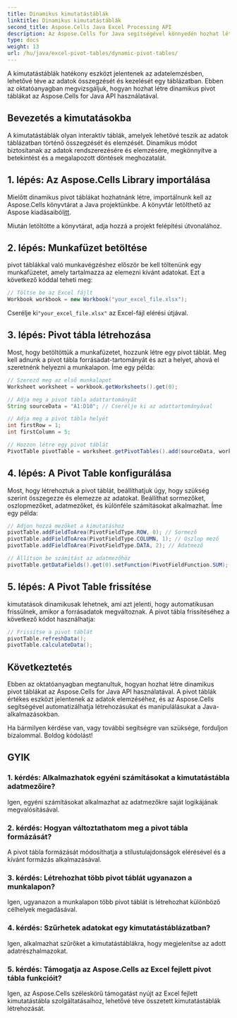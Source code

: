 ```yaml
---
title: Dinamikus kimutatástáblák
linktitle: Dinamikus kimutatástáblák
second_title: Aspose.Cells Java Excel Processing API
description: Az Aspose.Cells for Java segítségével könnyedén hozhat létre dinamikus pivot táblákat. Egyszerűen elemezheti és összegezheti az adatokat. Növelje adatelemzési képességeit.
type: docs
weight: 13
url: /hu/java/excel-pivot-tables/dynamic-pivot-tables/
---
```


A kimutatástáblák hatékony eszközt jelentenek az adatelemzésben, lehetővé téve az adatok összegzését és kezelését egy táblázatban. Ebben az oktatóanyagban megvizsgáljuk, hogyan hozhat létre dinamikus pivot táblákat az Aspose.Cells for Java API használatával.

## Bevezetés a kimutatásokba

A kimutatástáblák olyan interaktív táblák, amelyek lehetővé teszik az adatok táblázatban történő összegzését és elemzését. Dinamikus módot biztosítanak az adatok rendszerezésére és elemzésére, megkönnyítve a betekintést és a megalapozott döntések meghozatalát.

## 1. lépés: Az Aspose.Cells Library importálása

 Mielőtt dinamikus pivot táblákat hozhatnánk létre, importálnunk kell az Aspose.Cells könyvtárat a Java projektünkbe. A könyvtár letölthető az Aspose kiadásaiból[itt](https://releases.aspose.com/cells/java/).

Miután letöltötte a könyvtárat, adja hozzá a projekt felépítési útvonalához.

## 2. lépés: Munkafüzet betöltése

pivot táblákkal való munkavégzéshez először be kell töltenünk egy munkafüzetet, amely tartalmazza az elemezni kívánt adatokat. Ezt a következő kóddal teheti meg:

```java
// Töltse be az Excel fájlt
Workbook workbook = new Workbook("your_excel_file.xlsx");
```

 Cserélje ki`"your_excel_file.xlsx"` az Excel-fájl elérési útjával.

## 3. lépés: Pivot tábla létrehozása

Most, hogy betöltöttük a munkafüzetet, hozzunk létre egy pivot táblát. Meg kell adnunk a pivot tábla forrásadat-tartományát és azt a helyet, ahová el szeretnénk helyezni a munkalapon. Íme egy példa:

```java
// Szerezd meg az első munkalapot
Worksheet worksheet = workbook.getWorksheets().get(0);

// Adja meg a pivot tábla adattartományát
String sourceData = "A1:D10"; // Cserélje ki az adattartományával

// Adja meg a pivot tábla helyét
int firstRow = 1;
int firstColumn = 5;

// Hozzon létre egy pivot táblát
PivotTable pivotTable = worksheet.getPivotTables().add(sourceData, worksheet.getCells().get(firstRow, firstColumn), "PivotTable1");
```

## 4. lépés: A Pivot Table konfigurálása

Most, hogy létrehoztuk a pivot táblát, beállíthatjuk úgy, hogy szükség szerint összegezze és elemezze az adatokat. Beállíthat sormezőket, oszlopmezőket, adatmezőket, és különféle számításokat alkalmazhat. Íme egy példa:

```java
// Adjon hozzá mezőket a kimutatáshoz
pivotTable.addFieldToArea(PivotFieldType.ROW, 0); // Sormező
pivotTable.addFieldToArea(PivotFieldType.COLUMN, 1); // Oszlop mező
pivotTable.addFieldToArea(PivotFieldType.DATA, 2); // Adatmező

// Állítson be számítást az adatmezőhöz
pivotTable.getDataFields().get(0).setFunction(PivotFieldFunction.SUM);
```

## 5. lépés: A Pivot Table frissítése

kimutatások dinamikusak lehetnek, ami azt jelenti, hogy automatikusan frissülnek, amikor a forrásadatok megváltoznak. A pivot tábla frissítéséhez a következő kódot használhatja:

```java
// Frissítse a pivot táblát
pivotTable.refreshData();
pivotTable.calculateData();
```

## Következtetés

Ebben az oktatóanyagban megtanultuk, hogyan hozhat létre dinamikus pivot táblákat az Aspose.Cells for Java API használatával. A pivot táblák értékes eszközt jelentenek az adatok elemzéséhez, és az Aspose.Cells segítségével automatizálhatja létrehozásukat és manipulálásukat a Java-alkalmazásokban.

Ha bármilyen kérdése van, vagy további segítségre van szüksége, forduljon bizalommal. Boldog kódolást!

## GYIK

### 1. kérdés: Alkalmazhatok egyéni számításokat a kimutatástábla adatmezőire?

Igen, egyéni számításokat alkalmazhat az adatmezőkre saját logikájának megvalósításával.

### 2. kérdés: Hogyan változtathatom meg a pivot tábla formázását?

A pivot tábla formázását módosíthatja a stílustulajdonságok elérésével és a kívánt formázás alkalmazásával.

### 3. kérdés: Létrehozhat több pivot táblát ugyanazon a munkalapon?

Igen, ugyanazon a munkalapon több pivot táblát is létrehozhat különböző célhelyek megadásával.

### 4. kérdés: Szűrhetek adatokat egy kimutatástáblázatban?

Igen, alkalmazhat szűrőket a kimutatástáblákra, hogy megjelenítse az adott adatrészhalmazokat.

### 5. kérdés: Támogatja az Aspose.Cells az Excel fejlett pivot tábla funkcióit?

Igen, az Aspose.Cells széleskörű támogatást nyújt az Excel fejlett kimutatástábla szolgáltatásaihoz, lehetővé téve összetett kimutatástáblák létrehozását.